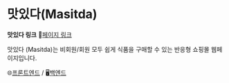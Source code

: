 # 맛있다(Masitda)

**맛있다 링크**
🔗[페이지 링크](https://masitda.netlify.app/)


맛있다 (Masitda)는 비회원/회원 모두 쉽게 식품을 구매할 수 있는 반응형 쇼핑몰 웹페이지입니다. 


🌐[프론트엔드](https://github.com/ho-ji/masitda-client) / 🖥️[백엔드](https://github.com/ho-ji/masitda-server)

